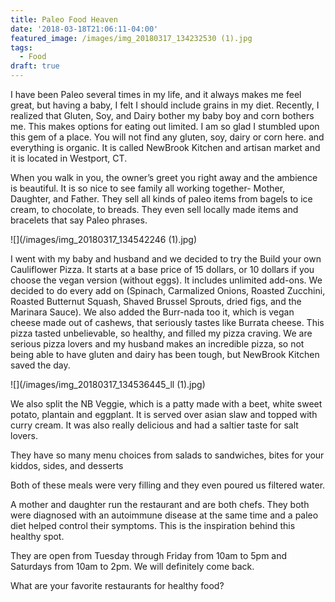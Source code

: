 ```yaml
---
title: Paleo Food Heaven
date: '2018-03-18T21:06:11-04:00'
featured_image: /images/img_20180317_134232530 (1).jpg
tags:
  - Food
draft: true
---
```

I have been Paleo several times in my life, and it always makes me feel great, but having a baby, I felt I should include grains in my diet. Recently, I realized that Gluten, Soy, and Dairy bother my baby boy and corn bothers me. This makes options for eating out limited. I am so glad I stumbled upon this gem of a place. You will not find any gluten, soy, dairy or corn here. and everything is organic. It is called NewBrook Kitchen and artisan market and it is located in Westport, CT.

When you walk in you, the owner’s greet you right away and the ambience is beautiful. It is so nice to see family all working together- Mother, Daughter, and Father. They sell all kinds of paleo items from bagels to ice cream, to chocolate, to breads. They even sell locally made items and bracelets that say Paleo phrases.

![](/images/img_20180317_134542246 (1).jpg)

I went with my baby and husband and we decided to try the Build your own Cauliflower Pizza. It starts at a base price of 15 dollars, or 10 dollars if you choose the vegan version (without eggs). It includes unlimited add-ons. We decided to do every add on (Spinach, Carmalized Onions, Roasted Zucchini, Roasted Butternut Squash, Shaved Brussel Sprouts, dried figs, and the Marinara Sauce). We also added the Burr-nada too it, which is vegan cheese made out of cashews, that seriously tastes like Burrata cheese. This pizza tasted unbelievable, so healthy, and filled my pizza craving. We are serious pizza lovers and my husband makes an incredible pizza, so not being able to have gluten and dairy has been tough, but NewBrook Kitchen saved the day.

![](/images/img_20180317_134536445_ll (1).jpg)

We also split the NB Veggie, which is a patty made with a beet, white sweet potato, plantain and eggplant. It is served over asian slaw and topped with curry cream. It was also really delicious and had a saltier taste for salt lovers.

They have so many menu choices from salads to sandwiches, bites for your kiddos, sides, and desserts

Both of these meals were very filling and they even poured us filtered water. 

A mother and daughter run the restaurant and are both chefs. They both were diagnosed with an autoimmune disease at the same time and a paleo diet helped control their symptoms.  This is the inspiration behind this healthy spot. 

They are open from Tuesday through Friday from 10am to 5pm and Saturdays from 10am to 2pm. We will definitely come back.

What are your favorite restaurants  for healthy food?
